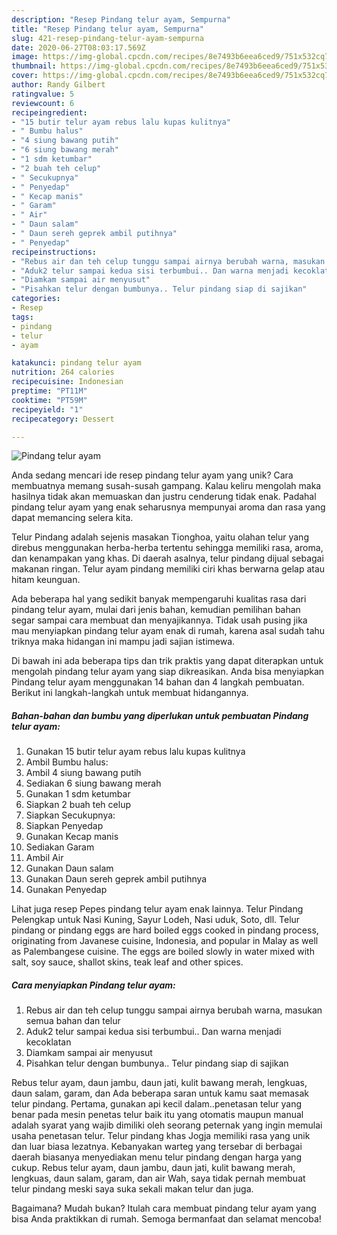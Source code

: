 ```yaml
---
description: "Resep Pindang telur ayam, Sempurna"
title: "Resep Pindang telur ayam, Sempurna"
slug: 421-resep-pindang-telur-ayam-sempurna
date: 2020-06-27T08:03:17.569Z
image: https://img-global.cpcdn.com/recipes/8e7493b6eea6ced9/751x532cq70/pindang-telur-ayam-foto-resep-utama.jpg
thumbnail: https://img-global.cpcdn.com/recipes/8e7493b6eea6ced9/751x532cq70/pindang-telur-ayam-foto-resep-utama.jpg
cover: https://img-global.cpcdn.com/recipes/8e7493b6eea6ced9/751x532cq70/pindang-telur-ayam-foto-resep-utama.jpg
author: Randy Gilbert
ratingvalue: 5
reviewcount: 6
recipeingredient:
- "15 butir telur ayam rebus lalu kupas kulitnya"
- " Bumbu halus"
- "4 siung bawang putih"
- "6 siung bawang merah"
- "1 sdm ketumbar"
- "2 buah teh celup"
- " Secukupnya"
- " Penyedap"
- " Kecap manis"
- " Garam"
- " Air"
- " Daun salam"
- " Daun sereh geprek ambil putihnya"
- " Penyedap"
recipeinstructions:
- "Rebus air dan teh celup tunggu sampai airnya berubah warna, masukan semua bahan dan telur"
- "Aduk2 telur sampai kedua sisi terbumbui.. Dan warna menjadi kecoklatan"
- "Diamkam sampai air menyusut"
- "Pisahkan telur dengan bumbunya.. Telur pindang siap di sajikan"
categories:
- Resep
tags:
- pindang
- telur
- ayam

katakunci: pindang telur ayam 
nutrition: 264 calories
recipecuisine: Indonesian
preptime: "PT11M"
cooktime: "PT59M"
recipeyield: "1"
recipecategory: Dessert

---
```



![Pindang telur ayam](https://img-global.cpcdn.com/recipes/8e7493b6eea6ced9/751x532cq70/pindang-telur-ayam-foto-resep-utama.jpg)

Anda sedang mencari ide resep pindang telur ayam yang unik? Cara membuatnya memang susah-susah gampang. Kalau keliru mengolah maka hasilnya tidak akan memuaskan dan justru cenderung tidak enak. Padahal pindang telur ayam yang enak seharusnya mempunyai aroma dan rasa yang dapat memancing selera kita.

Telur Pindang adalah sejenis masakan Tionghoa, yaitu olahan telur yang direbus menggunakan herba-herba tertentu sehingga memiliki rasa, aroma, dan kenampakan yang khas. Di daerah asalnya, telur pindang dijual sebagai makanan ringan. Telur ayam pindang memiliki ciri khas berwarna gelap atau hitam keunguan.

Ada beberapa hal yang sedikit banyak mempengaruhi kualitas rasa dari pindang telur ayam, mulai dari jenis bahan, kemudian pemilihan bahan segar sampai cara membuat dan menyajikannya. Tidak usah pusing jika mau menyiapkan pindang telur ayam enak di rumah, karena asal sudah tahu triknya maka hidangan ini mampu jadi sajian istimewa.


Di bawah ini ada beberapa tips dan trik praktis yang dapat diterapkan untuk mengolah pindang telur ayam yang siap dikreasikan. Anda bisa menyiapkan Pindang telur ayam menggunakan 14 bahan dan 4 langkah pembuatan. Berikut ini langkah-langkah untuk membuat hidangannya.

<!--inarticleads1-->

##### Bahan-bahan dan bumbu yang diperlukan untuk pembuatan Pindang telur ayam:

1. Gunakan 15 butir telur ayam rebus lalu kupas kulitnya
1. Ambil  Bumbu halus:
1. Ambil 4 siung bawang putih
1. Sediakan 6 siung bawang merah
1. Gunakan 1 sdm ketumbar
1. Siapkan 2 buah teh celup
1. Siapkan  Secukupnya:
1. Siapkan  Penyedap
1. Gunakan  Kecap manis
1. Sediakan  Garam
1. Ambil  Air
1. Gunakan  Daun salam
1. Gunakan  Daun sereh geprek ambil putihnya
1. Gunakan  Penyedap


Lihat juga resep Pepes pindang telur ayam enak lainnya. Telur Pindang Pelengkap untuk Nasi Kuning, Sayur Lodeh, Nasi uduk, Soto, dll. Telur pindang or pindang eggs are hard boiled eggs cooked in pindang process, originating from Javanese cuisine, Indonesia, and popular in Malay as well as Palembangese cuisine. The eggs are boiled slowly in water mixed with salt, soy sauce, shallot skins, teak leaf and other spices. 

<!--inarticleads2-->

##### Cara menyiapkan Pindang telur ayam:

1. Rebus air dan teh celup tunggu sampai airnya berubah warna, masukan semua bahan dan telur
1. Aduk2 telur sampai kedua sisi terbumbui.. Dan warna menjadi kecoklatan
1. Diamkam sampai air menyusut
1. Pisahkan telur dengan bumbunya.. Telur pindang siap di sajikan


Rebus telur ayam, daun jambu, daun jati, kulit bawang merah, lengkuas, daun salam, garam, dan Ada beberapa saran untuk kamu saat memasak telur pindang. Pertama, gunakan api kecil dalam..penetasan telur yang benar pada mesin penetas telur baik itu yang otomatis maupun manual adalah syarat yang wajib dimiliki oleh seorang peternak yang ingin memulai usaha penetasan telur. Telur pindang khas Jogja memiliki rasa yang unik dan luar biasa lezatnya. Kebanyakan warteg yang tersebar di berbagai daerah biasanya menyediakan menu telur pindang dengan harga yang cukup. Rebus telur ayam, daun jambu, daun jati, kulit bawang merah, lengkuas, daun salam, garam, dan air Wah, saya tidak pernah membuat telur pindang meski saya suka sekali makan telur dan juga. 

Bagaimana? Mudah bukan? Itulah cara membuat pindang telur ayam yang bisa Anda praktikkan di rumah. Semoga bermanfaat dan selamat mencoba!
